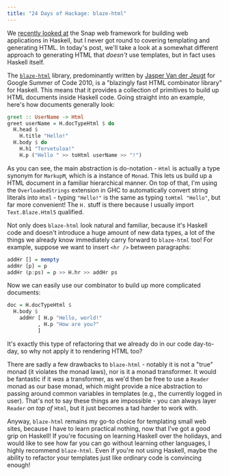 ```yaml
---
title: "24 Days of Hackage: blaze-html"
---
```


We [recently looked at](/posts/2012-12-19-24-days-of-hackage-snap.html) the Snap
web framework for building web applications in Haskell, but I never got round to
covering templating and generating HTML. In today's post, we'll take a look at a
somewhat different approach to generating HTML that *doesn't* use templates, but
in fact uses Haskell itself.

The [`blaze-html`](http://hackage.haskell.org/package/blaze-html) library,
predominantly written by [Jasper Van der Jeugt](http://jaspervdj.be/) for Google
Summer of Code 2010, is a "blazingly fast HTML combinator library" for
Haskell. This means that it provides a collection of primitives to build up HTML
documents inside Haskell code. Going straight into an example, here's how
documents generally look:

```haskell
greet :: UserName -> Html
greet userName = H.docTypeHtml $ do
  H.head $
    H.title "Hello!"
  H.body $ do
    H.h1 "Tervetuloa!"
    H.p ("Hello " >> toHtml userName >> "!")
```

As you can see, the main abstraction is do-notation - `Html` is actually a type
synonym for `MarkupM`, which is a instance of `Monad`. This lets us build up a
HTML document in a familiar hierarchical manner. On top of that, I'm using the
`OverloadedStrings` extension in GHC to automatically convert string literals
into `Html` - typing `"Hello!"` is the same as typing `toHtml "Hello"`, but far
more convenient! The `H.` stuff is there because I usually import
`Text.Blaze.Html5` qualified.

Not only does `blaze-html` look natural and familiar, because it's Haskell code
and doesn't introduce a huge amount of new data types, a lot of the things we
already know immediately carry forward to `blaze-html` too! For example, suppose
we want to insert `<hr />` between paragraphs:

```haskell
addHr [] = mempty
addHr [p] = p
addHr (p:ps) = p >> H.hr >> addHr ps
```

Now we can easily use our combinator to build up more complicated documents:

```haskell
doc = H.docTypeHtml $
  H.body $
    addHr [ H.p "Hello, world!"
          , H.p "How are you?"
          ]
```

It's exactly this type of refactoring that we already do in our code day-to-day,
so why not apply it to rendering HTML too?

There are sadly a few drawbacks to `blaze-html` - notably it is not a "true"
monad (it violates the monad laws), nor is it a monad transformer. It would be
fantastic if it *was* a transformer, as we'd then be free to use a `Reader`
monad as our base monad, which might provide a nice abstraction to passing
around common variables in templates (e.g., the currently logged in
user). That's not to say these things are impossible - you can always layer
`Reader` *on top of* `Html`, but it just becomes a tad harder to work with.

Anyway, `blaze-html` remains my go-to choice for templating small web sites,
because I have to learn practical nothing, now that I've got a good grip on
Haskell! If you're focusing on learning Haskell over the holidays, and would
like to see how far you can go without learning other languages, I highly
recommend `blaze-html`. Even if you're not using Haskell, maybe the ability to
refactor your templates just like ordinary code is convincing enough!
